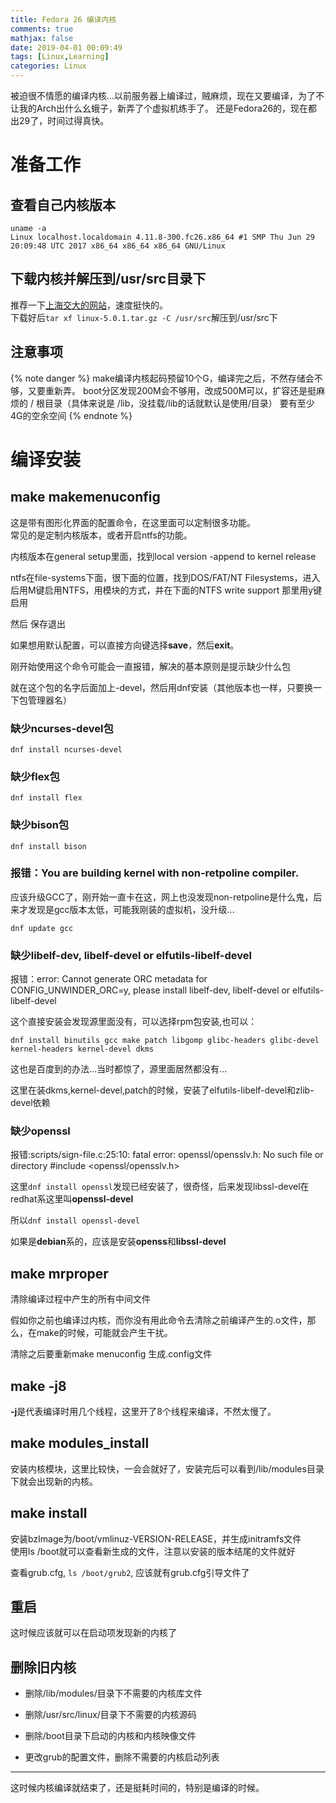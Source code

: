 ```yaml
---
title: Fedora 26 编译内核
comments: true
mathjax: false
date: 2019-04-01 00:09:49
tags: [Linux,Learning]
categories: Linux
---
```


<meta name="referrer" content="no-referrer" />
被迫很不情愿的编译内核...以前服务器上编译过，贼麻烦，现在又要编译，为了不让我的Arch出什么幺蛾子，新弄了个虚拟机练手了。    
还是Fedora26的，现在都出29了，时间过得真快。

<!--more-->
# 准备工作
## 查看自己内核版本
    uname -a
    Linux localhost.localdomain 4.11.8-300.fc26.x86_64 #1 SMP Thu Jun 29 20:09:48 UTC 2017 x86_64 x86_64 x86_64 GNU/Linux

## 下载内核并解压到/usr/src目录下
推荐一下[上海交大的网站](http://ftp.sjtu.edu.cn/sites/ftp.kernel.org/pub/linux/kernel/v5.x/)，速度挺快的。  
下载好后`tar xf linux-5.0.1.tar.gz -C /usr/src`解压到/usr/src下

## 注意事项
{% note danger %}
make编译内核起码预留10个G，编译完之后，不然存储会不够，又要重新弄。
boot分区发现200M会不够用，改成500M可以，扩容还是挺麻烦的
/ 根目录（具体来说是 /lib，没挂载/lib的话就默认是使用/目录） 要有至少4G的空余空间
{% endnote %}

# 编译安装
## make makemenuconfig
这是带有图形化界面的配置命令，在这里面可以定制很多功能。  
常见的是定制内核版本，或者开启ntfs的功能。

内核版本在general setup里面，找到local version -append to kernel release

ntfs在file-systems下面，很下面的位置，找到DOS/FAT/NT Filesystems，进入后用M键启用NTFS，用模块的方式，并在下面的NTFS write support 那里用y键启用  

然后 保存退出

如果想用默认配置，可以直接方向键选择**save**，然后**exit**。

刚开始使用这个命令可能会一直报错，解决的基本原则是提示缺少什么包

就在这个包的名字后面加上-devel，然后用dnf安装（其他版本也一样，只要换一下包管理器名）

### 缺少ncurses-devel包
    dnf install ncurses-devel

### 缺少flex包
    dnf install flex

### 缺少bison包
    dnf install bison

### 报错：You are building kernel with non-retpoline compiler.
应该升级GCC了，刚开始一直卡在这，网上也没发现non-retpoline是什么鬼，后来才发现是gcc版本太低，可能我刚装的虚拟机，没升级...      

    dnf update gcc

### 缺少libelf-dev, libelf-devel or elfutils-libelf-devel
报错：error: Cannot generate ORC metadata for CONFIG_UNWINDER_ORC=y, please install libelf-dev, libelf-devel or elfutils-libelf-devel

这个直接安装会发现源里面没有，可以选择rpm包安装,也可以：

    dnf install binutils gcc make patch libgomp glibc-headers glibc-devel kernel-headers kernel-devel dkms

这也是百度到的办法...当时都惊了，源里面居然都没有...

这里在装dkms,kernel-devel,patch的时候，安装了elfutils-libelf-devel和zlib-devel依赖

### 缺少openssl
报错:scripts/sign-file.c:25:10: fatal error: openssl/opensslv.h: No such file or directory
 #include <openssl/opensslv.h>

 这里`dnf install openssl`发现已经安装了，很奇怪，后来发现libssl-devel在redhat系这里叫**openssl-devel**

所以`dnf install openssl-devel`

 如果是**debian**系的，应该是安装**openss**和**libssl-devel**

## make mrproper 
清除编译过程中产生的所有中间文件   

假如你之前也编译过内核，而你没有用此命令去清除之前编译产生的.o文件，那么，在make的时候，可能就会产生干扰。  

清除之后要重新make menuconfig 生成.config文件

## make -j8
**-j**是代表编译时用几个线程，这里开了8个线程来编译，不然太慢了。

## make modules_install
安装内核模块，这里比较快，一会会就好了，安装完后可以看到/lib/modules目录下就会出现新的内核。

## make install
安装bzImage为/boot/vmlinuz-VERSION-RELEASE，并生成initramfs文件  
使用ls /boot就可以查看新生成的文件，注意以安装的版本结尾的文件就好

查看grub.cfg, `ls /boot/grub2`, 应该就有grub.cfg引导文件了

## 重启
这时候应该就可以在启动项发现新的内核了

## 删除旧内核
- 删除/lib/modules/目录下不需要的内核库文件

- 删除/usr/src/linux/目录下不需要的内核源码

- 删除/boot目录下启动的内核和内核映像文件

- 更改grub的配置文件，删除不需要的内核启动列表

------------------
这时候内核编译就结束了，还是挺耗时间的，特别是编译的时候。

